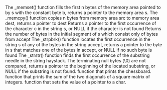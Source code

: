 The _memset() function fills the first n bytes of the memory area pointed to by s with the constant byte b, returns a pointer to the memory area s.
The _memcpy() function copies n bytes from memory area src to memory area dest, returns a pointer to dest
Returns a pointer to the first occurrence of the character c in the string s, or NULL if the character is not found
Returns the number of bytes in the initial segment of s which consist only of bytes from accept
The _strpbrk() function locates the first occurrence in the string s of any of the bytes in the string accept, returns a pointer to the byte in s that matches one of the bytes in accept, or NULL if no such byte is found
The _strstr() function finds the first occurrence of the substring needle in the string haystack. The terminating null bytes (\0) are not compared, returns a pointer to the beginning of the located substring, or NULL if the substring is not found.
function that prints the chessboard.
function that prints the sum of the two diagonals of a square matrix of integers.
function that sets the value of a pointer to a char.